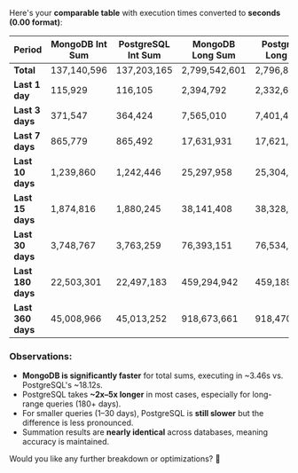 Here's your **comparable table** with execution times converted to **seconds (0.00 format)**:

|        **Period**         | **MongoDB Int Sum** | **PostgreSQL Int Sum** | **MongoDB Long Sum** | **PostgreSQL Long Sum** | **MongoDB Double Sum** | **PostgreSQL Double Sum** | **MongoDB Time (s)** | **PostgreSQL Time (s)** |
|--------------------|-------------------|---------------------|-------------------|---------------------|-------------------|---------------------|-----------------|-------------------|
| **Total**         | 137,140,596        | 137,203,165        | 2,799,542,601     | 2,796,831,965      | 2,798,895.99      | 2,798,417.50       | 3.46            | 18.12            |
| **Last 1 day**    | 115,929            | 116,105            | 2,394,792         | 2,332,633         | 2,371.09         | 2,401.74          | 2.99            | 7.39             |
| **Last 3 days**   | 371,547            | 364,424            | 7,565,010         | 7,401,414         | 7,609.37         | 7,461.52          | 2.96            | 7.45             |
| **Last 7 days**   | 865,779            | 865,492            | 17,631,931        | 17,621,710        | 17,653.51        | 17,690.65         | 2.95            | 7.05             |
| **Last 10 days**  | 1,239,860          | 1,242,446          | 25,297,958        | 25,304,958        | 25,325.79        | 25,376.44         | 2.93            | 7.11             |
| **Last 15 days**  | 1,874,816          | 1,880,245          | 38,141,408        | 38,328,101        | 38,194.69        | 38,293.87         | 2.90            | 7.19             |
| **Last 30 days**  | 3,748,767          | 3,763,259          | 76,393,151        | 76,534,434        | 76,419.72        | 76,596.96         | 2.97            | 7.33             |
| **Last 180 days** | 22,503,301         | 22,497,183         | 459,294,942       | 459,189,751       | 458,951.36       | 459,299.30        | 3.09            | 17.36            |
| **Last 360 days** | 45,008,966         | 45,013,252         | 918,673,661       | 918,470,932       | 918,569.79       | 918,883.93        | 3.24            | 17.76            |

### **Observations:**
- **MongoDB is significantly faster** for total sums, executing in ~3.46s vs. PostgreSQL's ~18.12s.
- PostgreSQL takes **~2x–5x longer** in most cases, especially for long-range queries (180+ days).
- For smaller queries (1–30 days), PostgreSQL is **still slower** but the difference is less pronounced.
- Summation results are **nearly identical** across databases, meaning accuracy is maintained.

Would you like any further breakdown or optimizations? 🚀
